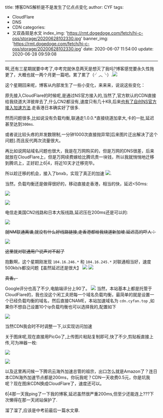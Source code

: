 title: 博客DNS解析是不是发生了亿点点变化
author: CYF
tags:
  - CloudFlare
  - DNS
  - CDN
categories:
  - 又双叒叕是水文
index_img: 'https://rmt.dogedoge.com/fetch/hi-c-oss/storage/20200628102330.jpg'
banner_img: 'https://rmt.dogedoge.com/fetch/hi-c-oss/storage/20200628102330.jpg'
date: 2020-06-07 11:54:00
update: 2020-06-28 09:59:08
---

啊,还有三星期就要中考了,中考完就休息两天是想灭了我吗?博客感觉要永久性拖更了，大概也就一两个月更一篇吧。累了累了（╯︿╰）.![](https://unpkg.zhimg.com/chenyfan-oss@1.0.0/pic/moji/抽烟.png)

这个星期回来呢，博客从内部发生了一些小变化，来来来，说说这些变化：


原先接入CloudFlare的时候呢,是通过NS官方接入的,当然了,官方默认的CDN直接给我绕道大洋彼岸去了,什么CN2都没有,速度只有几十KB,后来[也有了自创NS官方接入加速方法](/2020/03/11/如何不出CloudFlare随便搞一搞将托管在其上的网站速度提升20倍/).走香港日本确实好了很多.

然而问题很多,比如说没有负载均衡,联通走1.0.0.\*直接绕道加拿大,卡的一批,延迟甚至达到`300ms`.

或者说比较头疼的并发数限制,一分钟1000次直接抛异常[后来图片迁出解决了这个问题].而且反代两次流量很大。

再比如说网站域名问题也很大，我是在万网购买的，但是万网的DNS很差，后来就放在CloudFlare上，但是万网续费嫁给比腾讯贵一块钱，所以我就悄悄地迁移到腾讯上，正好赶上6|4，将近10天才迁移完毕。

所以趁迁移的机会，接入了bnxb，实现了真正的加速 ![](https://unpkg.zhimg.com/chenyfan-oss@1.0.0/pic/moji/%E6%97%A0%E6%89%80%E8%B0%93.png).

当然，负载均衡还是做得很好的，移动直接走香港，相当的快，延迟<50ms:

![](https://unpkg.zhimg.com/chenyfan-oss@1.0.0/pic/postpic/20200607133744.jpg)

![](https://unpkg.zhimg.com/chenyfan-oss@1.0.0/pic/postpic/20200607134252.png)

电信走美国CN2线路和日本大阪线路,延迟压在200ms还是可以的:

![](https://unpkg.zhimg.com/chenyfan-oss@1.0.0/pic/postpic/20200607134104.png)

~~就NM联通离谱,就没有什么好线路链接,走香港都给我绕道新加坡.延迟高的吓人：~~

![](https://unpkg.zhimg.com/chenyfan-oss@1.0.0/pic/postpic/20200607134345.png)

~~这里就对联通用户说声对不起了~~

抱歉啊，这个星期刚发现 `104.16.246.*` 和 `104.16.245.*` 对联通相当好，速度500kb/s都没问题<span class="heimu">【虽然延迟还是很大】</span>
![](https://unpkg.zhimg.com/chenyfan-oss@1.0.0/pic/postpic/20200628090939.png)
![](https://unpkg.zhimg.com/chenyfan-oss@1.0.0/pic/postpic/20200628095806.png)

~~真香。~~

Google评分也高了不少,电脑端评分上90了。
![](https://unpkg.zhimg.com/chenyfan-oss@1.0.0/pic/postpic/20200628091136.png)
当然，本站基本上都是托管于CloudFlare的，我也没这个闲工夫把每一个域名负载均衡，最简单的就是设置一个已经负载均衡的域名，然后直接CNAME，本站加速域名为 `cdn.cyfan.top` ,如果你不想自己设置10个ip负载均衡也可以选择我的,配置如下

![](https://unpkg.zhimg.com/chenyfan-oss@1.0.0/pic/postpic/20200607134808.png)

当然CDN我会时不时调整一下,以实现访问加速

关于图床呢,现在直接用PicGo了,上传图片粘贴复制即可,快了不少,剪贴板直接上传,可为神器一枚:

![](https://unpkg.zhimg.com/chenyfan-oss@1.0.0/pic/postpic/20200607134957.png)

![](https://unpkg.zhimg.com/chenyfan-oss@1.0.0/pic/postpic/20200607135057.png)

以及这里再问候一下腾讯云海外加速总管的祖宗，出口怎么就是Amazon了？连日本CDN海外加速节点都是200ms，你玩我呢？CDN一天收费0.5元，你是坑我呢？现在图床CDN换成CloudFlare了，速度还可以。

6|4那一天我ping了一下我的博客,延迟虽然很严重200ms,但至少还能连上???下次懒得在那一天闭站保护了.

溜了溜了,应该是中考前最后一篇水文章.

